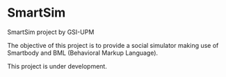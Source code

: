 # SmartSim
SmartSim project by GSI-UPM

The objective of this project is to provide a social simulator making use of Smartbody and BML (Behavioral Markup Language).

This project is under development.
